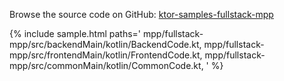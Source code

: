[//]: # (title: FullStack MPP)
[//]: # (category: samples)
[//]: # (permalink: /samples/fullstack-mpp.html)
[//]: # (caption: Example of a FullStack Multiplatform Application)

Browse the source code on GitHub: [ktor-samples-fullstack-mpp](https://github.com/ktorio/ktor-samples/tree/master/mpp/fullstack-mpp)

{% include sample.html paths='
    mpp/fullstack-mpp/src/backendMain/kotlin/BackendCode.kt,
    mpp/fullstack-mpp/src/frontendMain/kotlin/FrontendCode.kt,
    mpp/fullstack-mpp/src/commonMain/kotlin/CommonCode.kt,
' %}